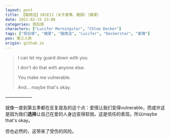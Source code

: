 ```yaml
---
layout: post
title: 【路西法】S01E11（关于爱情、脆弱）（摘录）
date: 2021-02-15 23:00
categories: 观后感
characters: ["Lucifer Morningstar", "Chloe Decker"]
tags: ["观后感", "摘录", "路西法", "Lucifer", "Deckerstar", "爱情"]
pov: 第三人称
origin: github.io
---
```


> I can let my guard down with you.
> 
> I don't do that with anyone else.
> 
> You make me vulnerable.
> 
> And... maybe that's okay.

——————

就像一直到第五季都在反复提及的这个点：爱情让我们变得vulnerable，而或许这是因为我们**选择**让自己在爱的人身边变得软弱。这是信任的表现。所以maybe that's okay。

但也必然的，这带来了受伤的风险。
